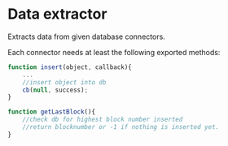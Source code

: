 # Data extractor

Extracts data from given database connectors.

Each connector needs at least the following exported methods:

```javascript
function insert(object, callback){
    ...
    //insert object into db
    cb(null, success);
}
```

```javascript
function getLastBlock(){
    //check db for highest block number inserted
    //return blocknumber or -1 if nothing is inserted yet.
}
